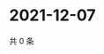 # 2021-12-07

共 0 条

<!-- BEGIN WEIBO -->
<!-- 最后更新时间 Tue Dec 07 2021 11:15:11 GMT+0800 (China Standard Time) -->

<!-- END WEIBO -->
